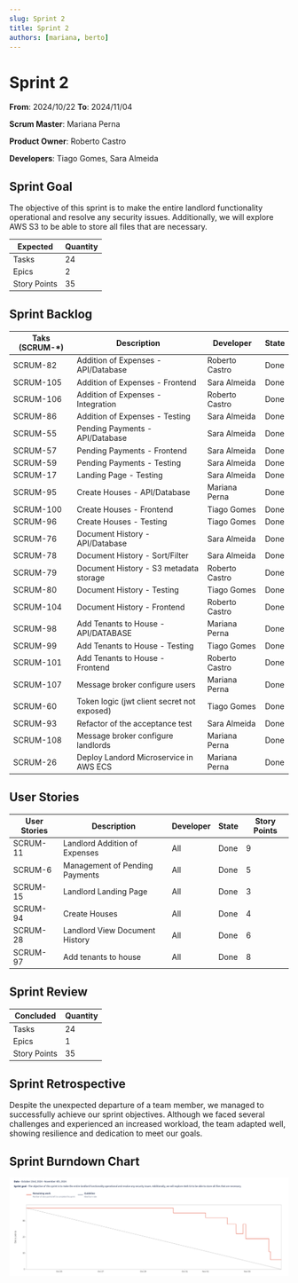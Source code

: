 ```yaml
---
slug: Sprint 2
title: Sprint 2
authors: [mariana, berto]
---
```


# Sprint 2

**From**: 2024/10/22
**To**: 2024/11/04

**Scrum Master**: Mariana Perna

**Product Owner**: Roberto Castro

**Developers**: Tiago Gomes, Sara Almeida

## Sprint Goal

The objective of this sprint is to make the entire landlord functionality operational and resolve any security issues. Additionally, we will explore AWS S3 to be able to store all files that are necessary.

| Expected     | Quantity |
| ------------ | -------- |
| Tasks        | 24       |
| Epics        | 2        |
| Story Points | 35       |

## Sprint Backlog

| Taks (SCRUM-\*)  | Description                                   | Developer          | State | 
| ---------------  | --------------------------------------------- | ---------------    | ----- | 
| SCRUM-82         | Addition of Expenses - API/Database           | Roberto Castro     | Done  |
| SCRUM-105        | Addition of Expenses - Frontend               | Sara Almeida       | Done  |
| SCRUM-106        | Addition of Expenses - Integration            | Roberto Castro     | Done  |
| SCRUM-86         | Addition of Expenses - Testing                | Sara Almeida       | Done  |
| SCRUM-55         | Pending Payments - API/Database               | Sara Almeida       | Done  |
| SCRUM-57         | Pending Payments - Frontend                   | Sara Almeida       | Done  |
| SCRUM-59         | Pending Payments - Testing                    | Sara Almeida       | Done  |
| SCRUM-17         | Landing Page - Testing                        | Sara Almeida       | Done  |
| SCRUM-95         | Create Houses - API/Database                  | Mariana Perna      | Done  |
| SCRUM-100        | Create Houses - Frontend                      | Tiago Gomes        | Done  |
| SCRUM-96         | Create Houses - Testing                       | Tiago Gomes        | Done  |
| SCRUM-76         | Document History - API/Database               | Sara Almeida       | Done  |
| SCRUM-78         | Document History - Sort/Filter                | Sara Almeida       | Done  |
| SCRUM-79         | Document History - S3 metadata storage        | Roberto Castro     | Done  |
| SCRUM-80         | Document History - Testing                    | Tiago Gomes        | Done  |
| SCRUM-104        | Document History - Frontend                   | Roberto Castro     | Done  |
| SCRUM-98         | Add Tenants to House - API/DATABASE           | Mariana Perna      | Done  |
| SCRUM-99         | Add Tenants to House - Testing                | Tiago Gomes        | Done  |
| SCRUM-101        | Add Tenants to House - Frontend               | Roberto Castro     | Done  |
| SCRUM-107        | Message broker configure users                | Mariana Perna      | Done  |
| SCRUM-60         | Token logic (jwt client secret not exposed)   | Tiago Gomes        | Done  |
| SCRUM-93         | Refactor of the acceptance test               | Sara Almeida       | Done  |
| SCRUM-108        | Message broker configure landlords            | Mariana Perna      | Done  |
| SCRUM-26         | Deploy Landord Microservice in AWS ECS        | Mariana Perna      | Done  |

## User Stories

| User Stories  | Description                    | Developer     | State | Story Points |
| --------------| ------------------------------ | ------------- | ----- | ------------ |
| SCRUM-11      | Landlord Addition of Expenses  | All           | Done  | 9            |
| SCRUM-6       | Management of Pending Payments | All           | Done  | 5            |
| SCRUM-15      | Landlord Landing Page          | All           | Done  | 3            |
| SCRUM-94      | Create Houses                  | All           | Done  | 4            |
| SCRUM-28      | Landlord View Document History | All           | Done  | 6            |
| SCRUM-97      | Add tenants to house           | All           | Done  | 8            |

## Sprint Review

| Concluded    | Quantity |
| ------------ | -------- |
| Tasks        | 24       |
| Epics        | 1        |
| Story Points | 35       |

## Sprint Retrospective

Despite the unexpected departure of a team member, we managed to successfully achieve our sprint objectives. Although we faced several challenges and experienced an increased workload, the team adapted well, showing resilience and dedication to meet our goals.

## Sprint Burndown Chart

![Burndown Chart](../../static/img/sprint2.png)